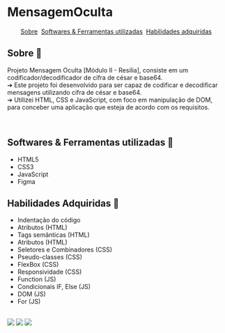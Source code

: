 # MensagemOculta 

<div id="inicio" align=center>
  <a href="#sobre">Sobre</a>&nbsp;
  <a href="#linguagens">Softwares & Ferramentas utilizadas</a>&nbsp;
  <a href="#habilidades">Habilidades adquiridas</a>&nbsp;
</div>
<h2 id="sobre">Sobre 🔎</h2>
  <p>
  Projeto Mensagem Oculta [Módulo II - Resilia], consiste em um codificador/decodificador de cifra de
césar e base64.
  <br>
  ➔ Este projeto foi desenvolvido para ser capaz de codificar e
   decodificar mensagens utilizando cifra de césar e base64.
  <br>
  ➔ Utilizei HTML, CSS e JavaScript, com foco em manipulação
   de DOM, para conceber uma aplicação que esteja de acordo com os requisitos.
  </p>
<br>
<h2 id="linguagens">Softwares & Ferramentas utilizadas 🔧 </h2>
<ul>
  <li>HTML5</li>
  <li>CSS3</li>
  <li>JavaScript</li>
  <li>Figma</li>
</ul>

<h2 id="habilidades">Habilidades Adquiridas 📝</h2>
<ul>
  <li>Indentação do código</li>
  <li>Atributos (HTML)</li>
  <li>Tags semânticas (HTML)</li>
  <li>Atributos (HTML)</li>
  <li>Seletores e Combinadores (CSS)</li>
  <li>Pseudo-classes (CSS)</li>
  <li>FlexBox (CSS)</li>
  <li>Responsividade (CSS)</li>
  <li>Function (JS)</li>
  <li>Condicionais IF, Else (JS)</li>
  <li>DOM (JS)</li>
  <li>For (JS)</li>
</ul>
  <br>
 <a href="https://www.linkedin.com/in/beatrizmioranza/" target="_blank"><img src="https://img.shields.io/badge/-LinkedIn-%230077B5?style=for-the-badge&logo=linkedin&logoColor=white" target="_blank"></a>
 <a href = "mailto:beatrizmioranza2508@gmail.com"><img src="https://img.shields.io/badge/Gmail-D14836?style=for-the-badge&logo=gmail&logoColor=white" target="_blank"></a>
 <a href ="https://www.codewars.com/users/BeatrizMioranza"><img src="https://img.shields.io/badge/Codewars-B1361E?style=for-the-badge&logo=Codewars&logoColor=white"></a>

          
